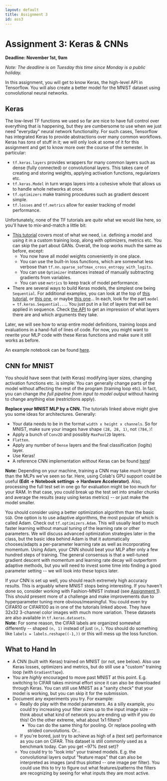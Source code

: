 ```yaml
---
layout: default
title: Assignment 3
id: ass3
---
```



# Assignment 3: Keras & CNNs
**Deadline: November 1st, 9am**

*Note: The deadline is on Tuesday this time since Monday is a public holiday.*

In this assignment, you will get to know Keras, the high-level API in Tensorflow.
You will also create a better model for the MNIST dataset using
convolutional neural networks.


## Keras

The low-level TF functions we used so far are nice to have full control over
everything that is happening, but they are cumbersome to use when we just need
"everyday" neural network functionality. For such cases, Tensorflow has 
integrated Keras to provide abstractions over many
common workflows. Keras has _tons_ of stuff in it; we will only look at some of
it for this assignment and get to know more over the course of the semester.
In particular:

- `tf.keras.layers` provides wrappers for many common layers such as dense
(fully connected) or convolutional layers. This takes care of creating and
storing weights, applying activation functions, regularizers etc.
- `tf.keras.Model` in turn wraps layers into a cohesive whole that allows us to
handle whole networks at once.
- `tf.optimizers` make training procedures such as gradient descent simple.
- `tf.losses` and `tf.metrics` allow for easier tracking of model performance.

Unfortunately, none of the TF tutorials are _quite_ what we would like here, so
you'll have to mix-and-match a little bit:
- [This tutorial](https://www.tensorflow.org/guide/keras/writing_a_training_loop_from_scratch)
covers most of what we need, i.e. defining a model and using it in a custom
training loop, along with optimizers, metrics etc. You can skip the part about
GANs. Overall, the loop works much the same as before, except:
  - You now have all model weights conveniently in one place.
  - You can use the built-in loss functions, which are somewhat less verbose
  than `tf.nn.sparse_softmax_cross_entropy_with_logits`.
  - You can use `Optimizer` instances instead of manually subtracting gradients
  from variables.
  - You can use `metrics` to keep track of model performance.
- There are several ways to build Keras models, the simplest one being 
`Sequential`. For additional examples, you can look at the top of 
[this tutorial](https://www.tensorflow.org/tutorials/keras/classification), or
[this one](https://www.tensorflow.org/tutorials/images/classification#create_the_model),
or maybe [this one](https://www.tensorflow.org/tutorials/images/cnn#create_the_convolutional_base)...
In each, look for the part `model = tf.keras.Sequential...`. You just put in a
list of layers that will be applied in sequence. Check 
[the API](https://www.tensorflow.org/api_docs/python/tf/keras/layers) to get an
impression of what layers there are and which arguments they take.
  
Later, we will see how to wrap entire model definitions, training loops and
evaluations in a hand-full of lines of code. For now, you might want to rewrite
your MLP code with these Keras functions and make sure it still works as before.

An example notebook can be found 
[here](https://ovgu-ailab.github.io/idl2022/assignments/3/mlp_keras.ipynb).


## CNN for MNIST

You should have seen that (with Keras) modifying layer sizes, changing
activation functions
etc. is simple: You can generally change parts of the model without affecting
the rest of the program (training loop etc). In fact, you can change _the full 
pipeline from input to model output_ without having to change anything else 
(restrictions apply).

**Replace your MNIST MLP by a CNN.** The tutorials linked above might give
you some ideas for architectures. Generally:
- Your data needs to be in the format `width x height x channels`. So for MNIST,
make sure your images have shape `(28, 28, 1)`, not `(784,)`!
- Apply a bunch of `Conv2D` and possibly `MaxPool2D` layers.
- `Flatten`.
- Apply any number of `Dense` layers and the final classification (logits) layer.
- Use Keras!
- A reference CNN implementation _without_ Keras can be found 
[here](https://ovgu-ailab.github.io/idl2022/assignments/3/conv_low_level.ipynb)!

 **Note:** Depending on your machine, 
training a CNN may take
*much* longer than the MLPs we've seen so far. Here, using Colab's GPU support
could be useful **(Edit -> Notebook settings -> Hardware Accelerator)**.
Also, processing the full test
set in one go for evaluation might be too much for your RAM. In that case, you
could break up the test set into smaller chunks and average the results 
(easy using keras metrics) -- or just make the model smaller.

You should consider using a better optimization algorithm than the basic
`SGD`. One option is to use adaptive algorithms, the most
popular of which is called Adam. Check out `tf.optimizers.Adam`. This will
usually lead to much faster learning without manual tuning of the learning rate
or other parameters. We will discuss advanced optimization strategies later in
the class, but the basic idea behind Adam is that it automatically
chooses/adapts a per-parameter learning rate as well as incorporating momentum.
Using Adam, your CNN should beat your MLP after only a few hundred steps of
training. The
general consensus is that a well-tuned gradient descent with momentum and
learning rate decay will outperform adaptive methods, but you will need to
invest some time into finding a good parameter setting -- we will look into
these topics later.

If your CNN is set up well, you should reach extremely high accuracy results.
This is arguably where MNIST stops being interesting. If you haven't done so,
consider working with Fashion-MNIST instead (see
[Assignment 1](https://ovgu-ailab.github.io/idl2022/ass1.html)). This should
present more of a challenge and make improvements due to hyperparameter tuning
more obvious/meaningful. You could even try CIFAR10 or CIFAR100 as in one of the
tutorials linked above. They have 32x32 3-channel color images with much more
variation. These datasets are also available in `tf.keras.datasets`.  
**Note:** For some reason, the CIFAR labels are organized somewhat differently --
shaped `(n, 1)` instead of just `(n,)`. You should do something like
`labels = labels.reshape((-1,))` or this will mess up the loss function.


## What to Hand In

- A CNN (built with Keras) trained on MNIST (or not, see below). Also use Keras
losses, optimizers and metrics, but do still use a "custom" training loop
(with `GradientTape`).
- You are _highly_ encouraged to move past MNIST at this point. E.g. switching
to CIFAR takes minimal effort since it can also be downloaded through Keras. You
can still use MNIST as a "sanity check" that your model is working, but you can
skip it for the submission.
- Document any experiments you try. For example:
  - Really do play with the model parameters. As a silly example, you could try
increasing your filter sizes up to the input image size -- think about what kind
of network you are ending up with if you do this! On the other extreme, what about
1x1 filters?
    - You can do the same thing for pooling. Or replace pooling with strided
  convolutions. Or...
  - If you're bored, just try to achieve as high of a (test set) performance as you
can on CIFAR. This dataset is still commonly used as a benchmark today. Can you
get ~97% (test set)?
  - You could try to "look into" your trained models. E.g. the convolutional layers
output "feature maps" that can also be interpreted as images (and thus plotted
-- one image per filter).
You could use this to try to figure out what features/patterns the filters are
recognizing by seeing for what inputs they are most active.
